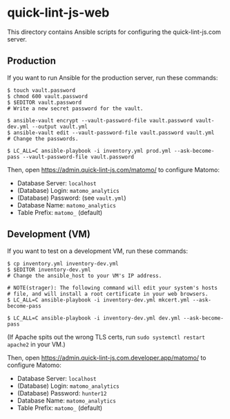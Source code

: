 # quick-lint-js-web

This directory contains Ansible scripts for configuring the quick-lint-js.com
server.

## Production

If you want to run Ansible for the production server, run these commands:

    $ touch vault.password
    $ chmod 600 vault.password
    $ $EDITOR vault.password
    # Write a new secret password for the vault.

    $ ansible-vault encrypt --vault-password-file vault.password vault-dev.yml --output vault.yml
    $ ansible-vault edit --vault-password-file vault.password vault.yml
    # Change the passwords.

    $ LC_ALL=C ansible-playbook -i inventory.yml prod.yml --ask-become-pass --vault-password-file vault.password

Then, open <https://admin.quick-lint-js.com/matomo/> to configure
Matomo:

* Database Server: `localhost`
* (Database) Login: `matomo_analytics`
* (Database) Password: (see `vault.yml`)
* Database Name: `matomo_analytics`
* Table Prefix: `matomo_` (default)

## Development (VM)

If you want to test on a development VM, run these commands:

    $ cp inventory.yml inventory-dev.yml
    $ $EDITOR inventory-dev.yml
    # Change the ansible_host to your VM's IP address.

    # NOTE(strager): The following command will edit your system's hosts
    # file, and will install a root certificate in your web browsers.
    $ LC_ALL=C ansible-playbook -i inventory-dev.yml mkcert.yml --ask-become-pass

    $ LC_ALL=C ansible-playbook -i inventory-dev.yml dev.yml --ask-become-pass

(If Apache spits out the wrong TLS certs, run `sudo systemctl restart apache2`
in your VM.)

Then, open <https://admin.quick-lint-js.com.developer.app/matomo/> to configure
Matomo:

* Database Server: `localhost`
* (Database) Login: `matomo_analytics`
* (Database) Password: `hunter12`
* Database Name: `matomo_analytics`
* Table Prefix: `matomo_` (default)
